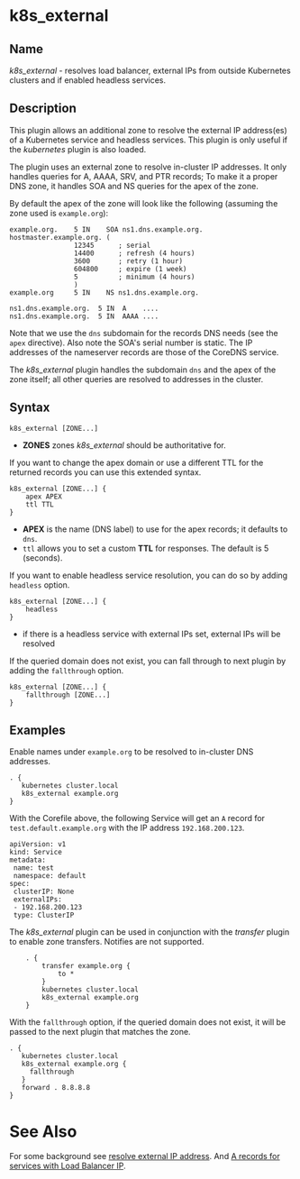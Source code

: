 # k8s_external

## Name

*k8s_external* - resolves load balancer, external IPs from outside Kubernetes clusters and if enabled headless services.

## Description

This plugin allows an additional zone to resolve the external IP address(es) of a Kubernetes
service and headless services. This plugin is only useful if the *kubernetes* plugin is also loaded.

The plugin uses an external zone to resolve in-cluster IP addresses. It only handles queries for A,
AAAA, SRV, and PTR records; To make it a proper DNS zone, it handles SOA and NS queries for the apex of the zone.

By default the apex of the zone will look like the following (assuming the zone used is `example.org`):

~~~ dns
example.org.	5 IN	SOA ns1.dns.example.org. hostmaster.example.org. (
				12345      ; serial
				14400      ; refresh (4 hours)
				3600       ; retry (1 hour)
				604800     ; expire (1 week)
				5          ; minimum (4 hours)
				)
example.org		5 IN	NS ns1.dns.example.org.

ns1.dns.example.org.  5 IN  A    ....
ns1.dns.example.org.  5 IN  AAAA ....
~~~

Note that we use the `dns` subdomain for the records DNS needs (see the `apex` directive). Also
note the SOA's serial number is static. The IP addresses of the nameserver records are those of the
CoreDNS service.

The *k8s_external* plugin handles the subdomain `dns` and the apex of the zone itself; all other
queries are resolved to addresses in the cluster.

## Syntax

~~~
k8s_external [ZONE...]
~~~

* **ZONES** zones *k8s_external* should be authoritative for.

If you want to change the apex domain or use a different TTL for the returned records you can use
this extended syntax.

~~~
k8s_external [ZONE...] {
    apex APEX
    ttl TTL
}
~~~

* **APEX** is the name (DNS label) to use for the apex records; it defaults to `dns`.
* `ttl` allows you to set a custom **TTL** for responses. The default is 5 (seconds).

If you want to enable headless service resolution, you can do so by adding `headless` option.

~~~
k8s_external [ZONE...] {
    headless
}
~~~

* if there is a headless service with external IPs set, external IPs will be resolved

If the queried domain does not exist, you can fall through to next plugin by adding the `fallthrough` option.

~~~
k8s_external [ZONE...] {
    fallthrough [ZONE...]
}
~~~

## Examples

Enable names under `example.org` to be resolved to in-cluster DNS addresses.

~~~
. {
   kubernetes cluster.local
   k8s_external example.org
}
~~~

With the Corefile above, the following Service will get an `A` record for `test.default.example.org` with the IP address `192.168.200.123`.

~~~
apiVersion: v1
kind: Service
metadata:
 name: test
 namespace: default
spec:
 clusterIP: None
 externalIPs:
 - 192.168.200.123
 type: ClusterIP
~~~

The *k8s_external* plugin can be used in conjunction with the *transfer* plugin to enable
zone transfers.  Notifies are not supported.

 ~~~
     . {
         transfer example.org {
             to *
         }
         kubernetes cluster.local
         k8s_external example.org
     }
 ~~~

With the `fallthrough` option, if the queried domain does not exist, it will be passed to the next plugin that matches the zone.

~~~
. {
   kubernetes cluster.local
   k8s_external example.org {
     fallthrough
   }
   forward . 8.8.8.8
}
~~~

# See Also

For some background see [resolve external IP address](https://github.com/kubernetes/dns/issues/242).
And [A records for services with Load Balancer IP](https://github.com/coredns/coredns/issues/1851).

